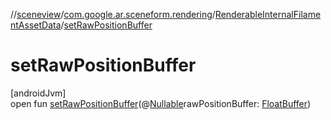 //[sceneview](../../../index.md)/[com.google.ar.sceneform.rendering](../index.md)/[RenderableInternalFilamentAssetData](index.md)/[setRawPositionBuffer](set-raw-position-buffer.md)

# setRawPositionBuffer

[androidJvm]\
open fun [setRawPositionBuffer](set-raw-position-buffer.md)(@[Nullable](https://developer.android.com/reference/kotlin/androidx/annotation/Nullable.html)rawPositionBuffer: [FloatBuffer](https://developer.android.com/reference/kotlin/java/nio/FloatBuffer.html))
